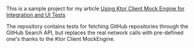 This is a sample project for my article [Using Ktor Client Mock Engine for Integration and UI Tests](https://akjaw.com/using-ktor-client-mock-engine-for-integration-and-ui-tests/)

The repository contains tests for fetching GitHub repositories
through the GitHub Search API, but replaces the real network 
calls with pre-defined one's thanks to the Ktor Client MockEngine.
